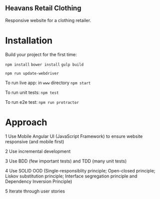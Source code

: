## Heavans Retail Clothing

Responsive website for a clothing retailer.


# Installation

Build your project for the first time:

`npm install`
`bower install`
`gulp build`

`npm run update-webdriver`


To run live app:
in `www` directory
`npm start`

To run unit tests:
`npm test`


To run e2e test:
`npm run protractor`



# Approach

 1 Use Mobile Angular UI (JavaScript Framework) to ensure website responsive (and mobile first)

 2 Use incremental development

 3 Use BDD (few important tests) and TDD (many unit tests)

 4 Use SOLID OOD (Single-responsiblity principle; Open-closed principle; Liskov substitution principle; Interface segregation principle and Dependency Inversion Principle)

 5 Iterate through user stories